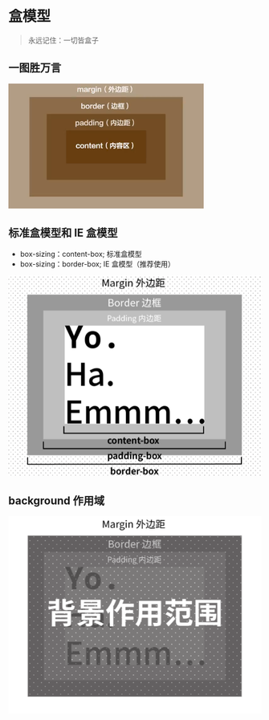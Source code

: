 # 盒模型

> 永远记住：一切皆盒子

## 一图胜万言

![404](images/盒模型.png)

## 标准盒模型和 IE 盒模型

- box-sizing：content-box; 标准盒模型
- box-sizing：border-box; IE 盒模型（推荐使用）

![404](images/box-sizing属性.png)

## background 作用域

![404](images/background作用域.png)
